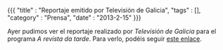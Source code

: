 {{{
  "title" : "Reportaje emitido por Televisión de Galicia",
  "tags"  : [],
  "category" : "Prensa",
  "date" : "2013-2-15"
}}}

Ayer pudimos ver el reportaje realizado por *Televisión de Galicia* para el programa *A revista da tarde*. Para verlo, podéis seguir [este enlace](http://www.crtvg.es/tvg/a-carta/a-revista-da-tarde-451027).
